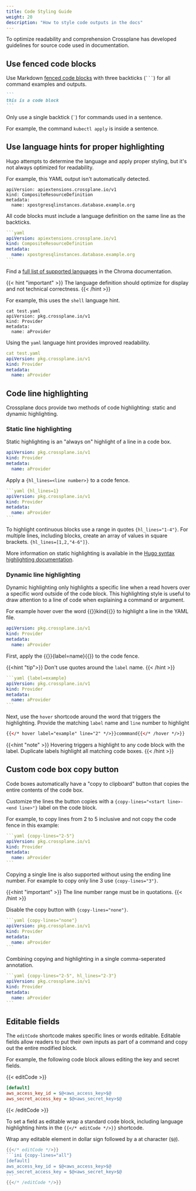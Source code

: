 ```yaml
---
title: Code Styling Guide
weight: 20
description: "How to style code outputs in the docs"
---
```


To optimize readability and comprehension Crossplane has developed guidelines
for source code used in documentation.


## Use fenced code blocks
Use Markdown [fenced code
blocks](https://www.markdownguide.org/extended-syntax/#fenced-code-blocks) with
three backticks (` ``` `) for
all command examples and outputs.

````markdown
```
this is a code block
```
````

Only use a single backtick (`` ` ``) for commands used in a sentence. 

For example, the command `kubectl apply` is inside a sentence. 

## Use language hints for proper highlighting
Hugo attempts to determine the language and apply proper styling, but it's
not always optimized for readability. 

For example, this YAML output isn't automatically detected.
```
apiVersion: apiextensions.crossplane.io/v1
kind: CompositeResourceDefinition
metadata:
  name: xpostgresqlinstances.database.example.org
```

All code blocks must include a language definition on the same line as the backticks.
````yaml
```yaml
apiVersion: apiextensions.crossplane.io/v1
kind: CompositeResourceDefinition
metadata:
  name: xpostgresqlinstances.database.example.org
```
````

Find a [full list of supported languages](https://github.com/alecthomas/chroma/#supported-languages) in the Chroma documentation.

{{< hint "important" >}}
The language definition should optimize for display and not technical correctness.
{{< /hint >}}

For example, this uses the `shell` language hint.

```shell
cat test.yaml
apiVersion: pkg.crossplane.io/v1
kind: Provider
metadata:
  name: aProvider
```

Using the `yaml` language hint provides improved readability. 
```yaml
cat test.yaml
apiVersion: pkg.crossplane.io/v1
kind: Provider
metadata:
  name: aProvider
```

## Code line highlighting
Crossplane docs provide two methods of code highlighting: static and dynamic highlighting.

### Static line highlighting
Static highlighting is an "always on" highlight of a line in a code box.
```yaml {hl_lines="1-3"}
apiVersion: pkg.crossplane.io/v1
kind: Provider
metadata:
  name: aProvider
```

Apply a `{hl_lines=<line number>}` to a code fence.
````yaml
```yaml {hl_lines=1}
apiVersion: pkg.crossplane.io/v1
kind: Provider
metadata:
  name: aProvider
```
````

To highlight continuous blocks use a range in quotes `{hl_lines="1-4"}`.
For multiple lines, including blocks, create an array of values in square brackets. `{hl_lines=[1,2,"4-6"]}`.

More information on static highlighting is available in the [Hugo syntax highlighting documentation](https://gohugo.io/content-management/syntax-highlighting/).

### Dynamic line highlighting
Dynamic highlighting only highlights a specific line when a read hovers over a specific word outside of the code block.
This highlighting style is useful to draw attention to a line of code when explaining a command or argument.

For example hover over the word {{<hover label="example1" line="2" >}}kind{{</hover>}} to highlight a line in the YAML file. 
```yaml {label=example1}
apiVersion: pkg.crossplane.io/v1
kind: Provider
metadata:
  name: aProvider
```

First, apply the {{<hover label="example" line="1" >}}{label=name}{{</hover >}} to the code fence.


{{<hint "tip">}}
Don't use quotes around the `label` name.
{{< /hint >}}


````yaml {label=example}
```yaml {label=example}
apiVersion: pkg.crossplane.io/v1
kind: Provider
metadata:
  name: aProvider
```
````

Next, use the `hover` shortcode around the word that triggers the highlighting. Provide the matching `label` name and `line` number to highlight

```html
{{</* hover label="example" line="2" */>}}commmand{{</* /hover */>}}
```

{{<hint "note" >}}
Hovering triggers a highlight to any code block with the label. Duplicate labels highlight all matching code boxes.
{{< /hint >}} 

## Custom code box copy button
Code boxes automatically have a "copy to clipboard" button that copies the entire contents of the code box. 

Customize the lines the button copies with a `{copy-lines="<start line>-<end line>"}` label on the code block.

For example, to copy lines from 2 to 5 inclusive and not copy the code fence in this example:

````yaml {copy-lines="2-5"}
```yaml {copy-lines="2-5"}
apiVersion: pkg.crossplane.io/v1
kind: Provider
metadata:
  name: aProvider
```
````

Copying a single line is also supported without using the ending line number. For example to copy only line 3 use `{copy-lines="3"}`.

{{<hint "important" >}}
The line number range must be in quotations.
{{< /hint >}}

Disable the copy button with `{copy-lines="none"}`.

````yaml {copy-lines="none"}
```yaml {copy-lines="none"}
apiVersion: pkg.crossplane.io/v1
kind: Provider
metadata:
  name: aProvider
```
````

Combining copying and highlighting in a single comma-seperated annotation. 
````yaml {copy-lines="2-5", hl_lines="2-3"}
```yaml {copy-lines="2-5", hl_lines="2-3"}
apiVersion: pkg.crossplane.io/v1
kind: Provider
metadata:
  name: aProvider
```
````
## Editable fields

The `editCode` shortcode makes specific lines or words editable. Editable fields allow readers to put their own inputs as part of a command and copy out the entire modified block. 

For example, the following code block allows editing the key and secret fields.

{{< editCode >}}
```ini {copy-lines="all"}
[default]
aws_access_key_id = $@<aws_access_key>$@
aws_secret_access_key = $@<aws_secret_key>$@
```
{{< /editCode >}}
<!-- vale off -->
To set a field as editable wrap a standard code block, including language highlighting hints in the `{{</* editCode */>}}` shortcode. 
<!-- vale on -->

Wrap any editable element in dollar sign followed by a at character (`$@`).

````go
{{</* editCode */>}}
```ini {copy-lines="all"}
[default]
aws_access_key_id = $@<aws_access_key>$@
aws_secret_access_key = $@<aws_secret_key>$@
```
{{</* /editCode */>}}
````
